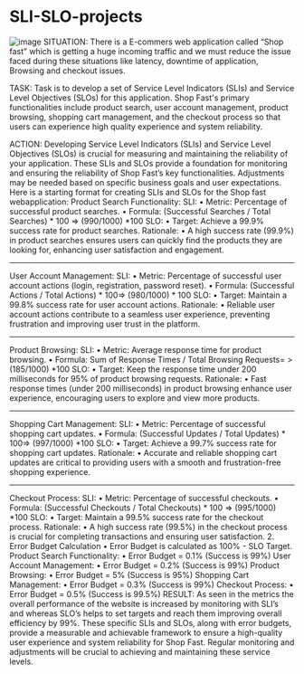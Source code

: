 # SLI-SLO-projects
![image](https://github.com/shaikshaz/SLI-SLO-projects/assets/154241222/788024da-a012-4ae0-a323-39f1185333b6)
SITUATION: There is a E-commers web application called “Shop fast” which is getting a huge incoming traffic and we must reduce the issue faced during these situations like latency, downtime of application, Browsing and checkout issues.

TASK: Task is to develop a set of Service Level Indicators (SLIs) and Service Level Objectives (SLOs) for this application. Shop Fast's primary functionalities include product search, user account management, product browsing, shopping cart management, and the checkout process so that users can experience high quality experience and system reliability.

ACTION: Developing Service Level Indicators (SLIs) and Service Level Objectives (SLOs) is crucial for measuring and maintaining the reliability of your application. These SLIs and SLOs provide a foundation for monitoring and ensuring the reliability of Shop Fast’s key functionalities. Adjustments may be needed based on specific business goals and user expectations.
Here is a starting format for creating SLIs and SLOs for the Shop fast webapplication:
Product Search Functionality:
SLI:
•	Metric: Percentage of successful product searches.
•	Formula: (Successful Searches / Total Searches) * 100 => (990/1000) *100
SLO:
•	Target: Achieve a 99.9% success rate for product searches.
Rationale:
•	A high success rate (99.9%) in product searches ensures users can quickly find the products they are looking for, enhancing user satisfaction and engagement.
________________________________________
User Account Management:
SLI:
•	Metric: Percentage of successful user account actions (login, registration, password reset).
•	Formula: (Successful Actions / Total Actions) * 100=> (980/1000) * 100
SLO:
•	Target: Maintain a 99.8% success rate for user account actions.
Rationale:
•	Reliable user account actions contribute to a seamless user experience, preventing frustration and improving user trust in the platform.
________________________________________
Product Browsing:
SLI:
•	Metric: Average response time for product browsing.
•	Formula: Sum of Response Times / Total Browsing Requests= > (185/1000) *100
SLO:
•	Target: Keep the response time under 200 milliseconds for 95% of product browsing requests.
Rationale:
•	Fast response times (under 200 milliseconds) in product browsing enhance user experience, encouraging users to explore and view more products.
________________________________________
Shopping Cart Management:
SLI:
•	Metric: Percentage of successful shopping cart updates.
•	Formula: (Successful Updates / Total Updates) * 100=> (997/1000) *100
SLO:
•	Target: Achieve a 99.7% success rate for shopping cart updates.
Rationale:
•	Accurate and reliable shopping cart updates are critical to providing users with a smooth and frustration-free shopping experience.
________________________________________
Checkout Process:
SLI:
•	Metric: Percentage of successful checkouts.
•	Formula: (Successful Checkouts / Total Checkouts) * 100 => (995/1000) *100
SLO:
•	Target: Maintain a 99.5% success rate for the checkout process.
Rationale:
•	A high success rate (99.5%) in the checkout process is crucial for completing transactions and ensuring user satisfaction.
2. Error Budget Calculation
•	Error Budget is calculated as 100% - SLO Target.
Product Search Functionality:
•	Error Budget = 0.1% (Success is 99%)
User Account Management:
•	Error Budget = 0.2% (Success is 99%)
Product Browsing:
•	Error Budget = 5% (Success is 95%)
Shopping Cart Management:
•	Error Budget = 0.3% (Success is 99%)
Checkout Process:
•	Error Budget = 0.5% (Success is 99.5%)
RESULT:  As seen in the metrics the overall performance of the website is increased by monitoring with SLI’s and whereas SLO’s helps to set targets and reach them improving overall efficiency by 99%.
These specific SLIs and SLOs, along with error budgets, provide a measurable and achievable framework to ensure a high-quality user experience and system reliability for Shop Fast. Regular monitoring and adjustments will be crucial to achieving and maintaining these service levels.
